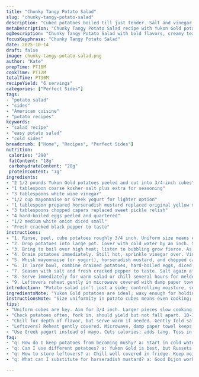 ```yaml
---
title: "Chunky Tangy Potato Salad"
slug: "chunky-tangy-potato-salad"
description: "Cubed potatoes boiled till just tender. Salt and vinegar in the water for seasoning punch. Dressing blends horseradish mustard, mayo, and chopped capers instead of relish. Hard-boiled eggs and diced white onion fold in. Toss gently. Chill optional but flavors marry better cold. Salt and freshly ground black pepper adjust at the end. Simple, straightforward. Visual cues and texture focus for the right doneness. Practical tips and tricks on peeling, cooking, and seasoning. Substitutions included for mayo, mustard, and add-ons to switch profile. Reliable for any season, any meal."
metaDescription: "Chunky Tangy Potato Salad recipe with Yukon Gold potatoes, tangy dressing, and rich eggs for a flavorful side that's unforgettable."
ogDescription: "Chunky Tangy Potato Salad with bold flavors, creamy texture, perfect for picnics and gatherings. Quick to prepare, savored by many."
focusKeyphrase: "Chunky Tangy Potato Salad"
date: 2025-10-14
draft: false
image: chunky-tangy-potato-salad.png
author: "Kate"
prepTime: PT18M
cookTime: PT12M
totalTime: PT30M
recipeYield: "6 servings"
categories: ["Perfect Sides"]
tags:
- "potato salad"
- "sides"
- "American cuisine"
- "potato recipes"
keywords:
- "salad recipe"
- "easy potato salad"
- "cold sides"
breadcrumb: ["Home", "Recipes", "Perfect Sides"]
nutrition: 
 calories: "290"
 fatContent: "18g"
 carbohydrateContent: "28g"
 proteinContent: "7g"
ingredients:
- "2 1/2 pounds Yukon Gold potatoes peeled and cut into 3/4-inch cubes"
- "1 tablespoon coarse kosher salt plus extra for seasoning"
- "3 tablespoons white wine vinegar"
- "1/2 cup mayonnaise or Greek yogurt for lighter option"
- "1 tablespoon prepared horseradish mustard replaced original yellow mustard"
- "3 tablespoons chopped capers replaced sweet pickle relish"
- "4 hard-boiled eggs peeled and quartered"
- "1/2 medium white onion diced small"
- "Fresh cracked black pepper to taste"
instructions:
- "1. Rinse, peel, cube potatoes roughly 3/4 inch. Uniform size means even cooking; err on slightly larger cubes to prevent mush."
- "2. Drop potatoes into large pot. Cover with cold water by an inch. Salt water hard enough to taste like the sea. This seasons internally."
- "3. Bring to boil over high heat; listen to bubbling grow fierce. As soon as rolling boil hits, reduce heat to simmer gently. Cook potatoes until they pierce with fork but resist soft squeeze — tender yet structural. Usually 10-12 minutes. Watch and test often. Overcook = gluey mess."
- "4. Drain potatoes immediately. Still hot, sprinkle vinegar over. Vinegar prevents excess starch from sticking and adds brightness, keeps them from becoming pasty."
- "5. Whisk mayonnaise (or yogurt), horseradish mustard, and chopped capers together in small bowl. The horseradish kicks flavor; capers add briny zip, replacing sugary relish."
- "6. In large bowl, combine drained potatoes, hard-boiled eggs, diced onion. Pour dressing over. Gently fold – no smashing – coating all pieces lightly. Texture matters."
- "7. Season with salt and fresh cracked pepper to taste. Salt again after chilling if refrigerated; flavors deepen but salt requirement might rise."
- "8. Serve immediately for warm salad or chill several hours for melded complexity. Bring back to room temp before serving if chilled; flavors open up."
- "9. Leftovers reheat gently in microwave covered with damp paper towel or serve cold next day."
introduction: "Potato salad isn’t just a side; controlling moisture, seasoning, and texture make the difference between dull and memorable. Forget mushy gloopy piles. Start with Yukon Golds — creamy texture but hold shape. Potatoes absorb seasoning during cooking, crucial step often skipped. Vinegar post-drainage fights gluey starch buildup and adds punchiness. Replace boring yellow mustard with horseradish mustard to add subtle heat and depth. Instead of sugary relish, chopped capers bring balance without cloying sweetness. Eggs add richness, diced white onion brings snap. Chill or serve warm — two moods, same solid base. It’s about recognising the moment when potatoes yield under fork but not collapse. Avoid waterlogged. Toss carefully, don’t break — individual pieces keep their identity. Salt multiple times not just once. This salad has layers of flavor and texture if treated right."
ingredientsNote: "Yukon Gold potatoes are ideal; waxy enough for holding shape, creamy enough for mouthfeel. Russets on hand? Fine but be extra gentle when boiling, they’re starchier and can fall apart quicker. Salt in boiling water is key — seasons inside cells, not just surface. Mayonnaise is classic but Greek yogurt can lighten it, add tang. Substitute horseradish mustard with a good Dijon if you want milder heat. Capers replace sweet relish; if you want brightness without brine, chopped dill pickles or olives are fine. Eggs add creamy texture and protein — can skip or double up. White onion provides sharp bite, can use shallot if preferred. Adjust amounts of onion and capers to taste; some prefer gentler onion flavor or more tang."
instructionsNote: "Size uniformity in potato cubes means even cooking; bigger pieces take longer. Start potatoes in cold water so they cook through evenly — hot water risks crust on outside, raw inside. Don’t overboil or they’ll get waterlogged and fall apart. Testing with fork every few minutes helps avoid mush. Drain quickly, sprinkle vinegar immediately while warm — stops excess starch, brightens the base. Whisk dressing ingredients in advance for smooth blend; horseradish mustard adds more than punch, it emulsifies. Folding salad gently keeps potato pieces intact; vigorous stirring releases starch, gummy texture. Salt often — potatoes need layers of seasoning. After refrigeration, taste and adjust salt and pepper. Warm salad right after mixing if serving immediately; flavors will be punchier but less melded. For leftovers, reheating slowly and gently necessary, or serve chilled well covered."
tips:
- "Uniform cubes are key. Aim for 3/4 inch. Larger pieces slow cooking, better shape. Start in cold water. Ensures even cooking. Rinse before peeling. Combines well for texture at finish. Salt water well; make it taste like the sea."
- "Check potatoes often, fork in, should yield but not fall apart. 10-12 minutes max. Over boil? Gummy mess. Keep eyes peeled. Drain right away. Vinegar splash prevents stickiness, brightens flavors. Think layers of seasoning."
- "Chill for depth of flavor, but serve warm if needed. Gently fold salad, resist smashing — keep those potato shapes. Whisk dressing first. Horseradish mustard adds a punch; emulsifies dressing too. Capers bring briny balance."
- "Leftovers? Reheat gently covered. Microwave, damp paper towel keeps moisture. Or, serve cold next day. Salt again if refrigerated; flavors change. Potatoes are flavorful but need seasoning layers. Adjust for taste throughout."
- "Use Greek yogurt instead of mayo. Cuts calories; adds tang. Toss in chopped dill pickles if you miss sweetness; olives work too. Got shallots? Use instead of onion; adds gentler bite. Adjust onion/caper amounts to taste."
faq:
- "q: How do I keep potatoes from becoming mushy? a: Start in cold water, keep size even, test frequently. Drain fast and vinegar splash, stops gluey texture."
- "q: Can I use different potatoes? a: Yukon Gold is best, but Russets work well too. They're starchier. Watch cooking time. Be gentle."
- "q: How to store leftovers? a: Chill well covered in fridge. Keep moisture. Reheat slowly in microwave if preferred."
- "q: What can I substitute for horseradish mustard? a: Good Dijon works, milder heat. Or try a mix of regular mustard and horseradish."

---
```

